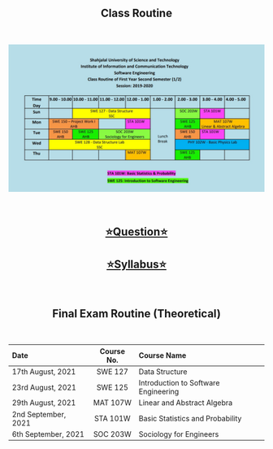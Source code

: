 <h2 align = "center">Class Routine</h2><br>
<div align = "center">

![Class Routine](ClassRoutine.jpeg)

</div>
<br>
<div align = "center">

## [⭐Question⭐][ques]

## [⭐Syllabus⭐][syl]
</div>

<br>

<h2 align = "center"> Final Exam Routine (Theoretical) </h2><br>

<div align="center">

| Date | Course No. | Course Name|
| :-- | :--: | :-- |
| 17th August, 2021 | SWE 127 | Data Structure |
| 23rd August, 2021 | SWE 125 | Introduction to Software Engineering |
| 29th August, 2021 | MAT 107W | Linear and Abstract Algebra |
| 2nd September, 2021 | STA 101W | Basic Statistics and Probability |
| 6th September, 2021 | SOC 203W | Sociology for Engineers |


</div>

[ques]: https://drive.google.com/drive/folders/10w9t3SS-pwI9ZzLmUottVSdu6hFbt8em?usp=share_link
[syl]: https://drive.google.com/file/d/1SC-lS3_W_TwgaDDhVKfd8p8istisP9bf/view?usp=share_link